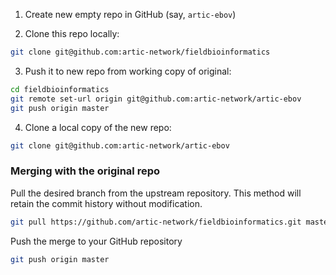 1. Create new empty repo in GitHub (say, `artic-ebov`)

2. Clone this repo locally:
```bash
git clone git@github.com:artic-network/fieldbioinformatics
```

3. Push it to new repo from working copy of original:
```bash
cd fieldbioinformatics
git remote set-url origin git@github.com:artic-network/artic-ebov
git push origin master
```

4. Clone a local copy of the new repo:
```bash
git clone git@github.com:artic-network/artic-ebov
```

### Merging with the original repo

Pull the desired branch from the upstream repository. This method will retain the commit history without modification.
```bash
git pull https://github.com/artic-network/fieldbioinformatics.git master -m "merging" 
```

Push the merge to your GitHub repository
```bash
git push origin master
```
